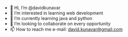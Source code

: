 - 👋 Hi, I’m @davidkunavar
- 👀 I’m interested in learning web development
- 🌱 I’m currently learning java and python   
- 💞️ I’m looking to collaborate on every opportunity
- 📫 How to reach me e-mail: david.kunavar@gmail.com

<!---
davidkunavar/davidkunavar is a ✨ special ✨ repository because its `README.md` (this file) appears on your GitHub profile.
You can click the Preview link to take a look at your changes.
--->
